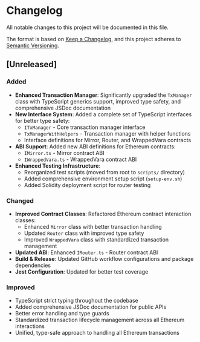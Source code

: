 # Changelog

All notable changes to this project will be documented in this file.

The format is based on [Keep a Changelog](https://keepachangelog.com/en/1.0.0/),
and this project adheres to [Semantic Versioning](https://semver.org/spec/v2.0.0).

## [Unreleased]

### Added
- **Enhanced Transaction Manager**: Significantly upgraded the `TxManager` class with TypeScript generics support, improved type safety, and comprehensive JSDoc documentation
- **New Interface System**: Added a complete set of TypeScript interfaces for better type safety:
  - `ITxManager` - Core transaction manager interface
  - `TxManagerWithHelpers` - Transaction manager with helper functions
  - Interface definitions for Mirror, Router, and WrappedVara contracts
- **ABI Support**: Added new ABI definitions for Ethereum contracts:
  - `IMirror.ts` - Mirror contract ABI
  - `IWrappedVara.ts` - WrappedVara contract ABI
- **Enhanced Testing Infrastructure**:
  - Reorganized test scripts (moved from root to `scripts/` directory)
  - Added comprehensive environment setup script (`setup-env.sh`)
  - Added Solidity deployment script for router testing

### Changed
- **Improved Contract Classes**: Refactored Ethereum contract interaction classes:
  - Enhanced `Mirror` class with better transaction handling
  - Updated `Router` class with improved type safety
  - Improved `WrappedVara` class with standardized transaction management
- **Updated ABI**: Enhanced `IRouter.ts` - Router contract ABI
- **Build & Release**: Updated GitHub workflow configurations and package dependencies
- **Jest Configuration**: Updated for better test coverage

### Improved
- TypeScript strict typing throughout the codebase
- Added comprehensive JSDoc documentation for public APIs
- Better error handling and type guards
- Standardized transaction lifecycle management across all Ethereum interactions
- Unified, type-safe approach to handling all Ethereum transactions
